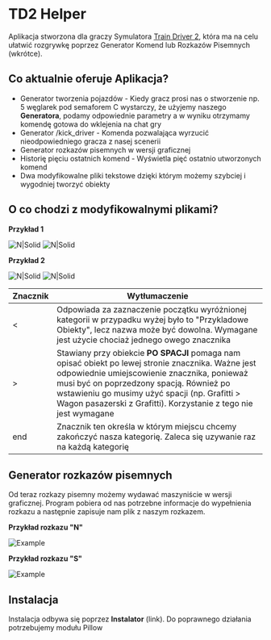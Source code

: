 # TD2 Helper
Aplikacja stworzona dla graczy Symulatora [Train Driver 2](https://td2.info.pl/), która ma na celu ułatwić rozgrywkę poprzez Generator Komend lub Rozkazów Pisemnych (wkrótce). 
## Co aktualnie oferuje Aplikacja?
- Generator tworzenia pojazdów - Kiedy gracz prosi nas o stworzenie np. 5 węglarek pod semaforem C wystarczy, że użyjemy  naszego **Generatora**, podamy odpowiednie parametry a w wyniku otrzymamy komendę gotowa do wklejenia na chat gry
- Generator /kick_driver - Komenda pozwalająca wyrzucić nieodpowiedniego gracza z nasej scenerii
- Generator rozkazów pisemnych w wersji graficznej
- Historię pięciu ostatnich komend - Wyświetla pięć ostatnio utworzonych komend
- Dwa modyfikowalne pliki tekstowe dzięki którym możemy szybciej i wygodniej tworzyć obiekty
## O co chodzi z modyfikowalnymi plikami?
**Przykład 1**

![N|Solid](https://i.imgur.com/lnLbAdT.png)
![N|Solid](https://i.imgur.com/YyCjewi.png)

**Przykład 2**

![N|Solid](https://i.imgur.com/46bYOol.png)
![N|Solid](https://i.imgur.com/U7DaLWs.png)

| Znacznik | Wytłumaczenie |
| ------ | ------ |
| < | Odpowiada za zaznaczenie początku wyróżnionej kategorii w przypadku wyżej było to "Przykladowe Obiekty", lecz nazwa może być dowolna. Wymagane jest użycie chociaż jednego owego znacznika |
| > | Stawiany przy obiekcie **PO SPACJI** pomaga nam opisać obiekt po lewej stronie znacznika. Ważne jest odpowiednie umiejscowienie znacznika, ponieważ musi być on poprzedzony spacją. Również po wstawieniu go musimy użyć spacji (np. Grafitti > Wagon pasazerski z Grafitti). Korzystanie z tego nie jest wymagane
| end | Znacznik ten określa w którym miejscu chcemy zakończyć nasza kategorię. Zaleca się uzywanie raz na każdą kategorię |
## Generator rozkazów pisemnych
Od teraz rozkazy pisemny możemy wydawać maszyniście w wersji graficznej. Program pobiera od nas potrzebne informacje do wypełnienia rozkazu a następnie zapisuje nam plik z naszym rozkazem.

**Przykład rozkazu "N"**

![Example](https://i.imgur.com/GpJTUzl.png)

**Przykład rozkazu "S"**

![Example](https://i.imgur.com/ZiY0NTi.png)
## Instalacja
Instalacja odbywa się poprzez **Instalator** (link). Do poprawnego działania potrzebujemy modułu Pillow
